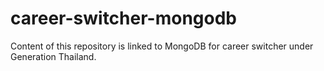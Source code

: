 # career-switcher-mongodb

<p>Content of this repository is linked to MongoDB for career switcher under Generation Thailand.</p>
